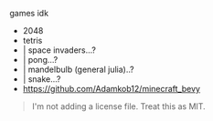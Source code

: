 games idk

- 2048
- tetris
- | space invaders...?
- | pong...?
- | mandelbulb (general julia)..?
- | snake...?
- https://github.com/Adamkob12/minecraft_bevy

> I'm not adding a license file. Treat this as MIT.